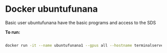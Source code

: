 # Docker ubuntufunana

Basic user ubuntufunana have the basic programs and access to the SDS

**To run:**
``` bash

docker run -it --name ubuntufunana1 --gpus all --hostname terminalserver --cap-add=SYS_ADMIN --cap-add DAC_READ_SEARCH --security-opt apparmor:unconfined --shm-size 1g -p 33895:3389 -p 2225:22 ubuntufunana:latest

```
